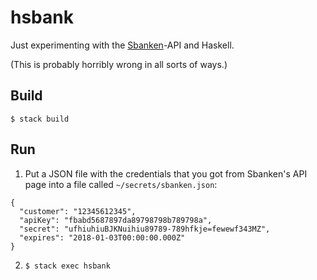 # hsbank

Just experimenting with the [Sbanken](https://sbanken.no/)-API and
Haskell.

(This is probably horribly wrong in all sorts of ways.)

## Build

``` {.example}
$ stack build
```

## Run

1. Put a JSON file with the credentials that you got from Sbanken's API
   page into a file called `~/secrets/sbanken.json`:

``` {.javascript}
{
  "customer": "12345612345",
  "apiKey": "fbabd5687897da89798798b789798a",
  "secret": "ufhiuhiuBJKNuihiu89789-789hfkje=fewewf343MZ",
  "expires": "2018-01-03T00:00:00.000Z"
}
```

2. `$ stack exec hsbank`
